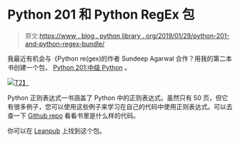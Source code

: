 # Python 201 和 Python RegEx 包

> 原文:[https://www . blog . python library . org/2019/01/29/python-201-and-python-regex-bundle/](https://www.blog.pythonlibrary.org/2019/01/29/python-201-and-python-regex-bundle/)

我最近有机会与《Python re(gex)的作者 Sundeep Agarwal 合作？用我的第二本书创建一个包， [Python 201:中级 Python](https://leanpub.com/python201) 。

[![](../Images/d6aa9a3e1fae4a3d6fb4292681215836.png)T2】](https://leanpub.com/b/python201_and_regex)

Python 正则表达式一书涵盖了 Python 中的正则表达式。虽然只有 50 页，但它有很多例子，您可以使用这些例子来学习在自己的代码中使用正则表达式。可以去查一下 [Github repo](https://github.com/learnbyexample/py_regular_expressions) 看看书里是什么样的代码。

你可以在 [Leanpub](https://leanpub.com/b/python201_and_regex) 上找到这个包。